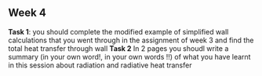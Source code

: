## Week 4 
**Task 1**: you should complete the modified example of simplified wall calculations that you went through in the assignment of week 3 and find the total heat transfer through wall
**Task 2** In 2 pages you shoudl write a summary (in your own word!, in your own words !!)  of what you have learnt in this session about radiation and radiative heat transfer


